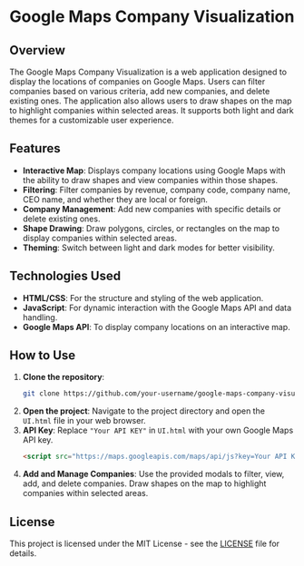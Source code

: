 # Google Maps Company Visualization

## Overview
The Google Maps Company Visualization is a web application designed to display the locations of companies on Google Maps. Users can filter companies based on various criteria, add new companies, and delete existing ones. The application also allows users to draw shapes on the map to highlight companies within selected areas. It supports both light and dark themes for a customizable user experience.

## Features
- **Interactive Map**: Displays company locations using Google Maps with the ability to draw shapes and view companies within those shapes.
- **Filtering**: Filter companies by revenue, company code, company name, CEO name, and whether they are local or foreign.
- **Company Management**: Add new companies with specific details or delete existing ones.
- **Shape Drawing**: Draw polygons, circles, or rectangles on the map to display companies within selected areas.
- **Theming**: Switch between light and dark modes for better visibility.

## Technologies Used
- **HTML/CSS**: For the structure and styling of the web application.
- **JavaScript**: For dynamic interaction with the Google Maps API and data handling.
- **Google Maps API**: To display company locations on an interactive map.

## How to Use
1. **Clone the repository**:
    ```bash
    git clone https://github.com/your-username/google-maps-company-visualization.git
    ```
2. **Open the project**: Navigate to the project directory and open the `UI.html` file in your web browser.
3. **API Key**: Replace `"Your API KEY"` in `UI.html` with your own Google Maps API key.
    ```html
    <script src="https://maps.googleapis.com/maps/api/js?key=Your API KEY&libraries=drawing,geometry&callback=initMap" async defer></script>
    ```
4. **Add and Manage Companies**: Use the provided modals to filter, view, add, and delete companies. Draw shapes on the map to highlight companies within selected areas.

## License
This project is licensed under the MIT License - see the [LICENSE](LICENSE) file for details.
